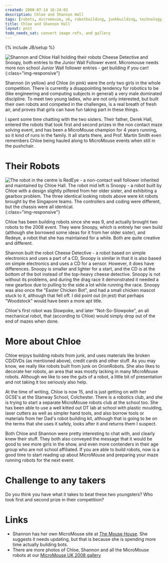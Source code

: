 ```yaml
---
created: 2008-07-14 16:24:03
description: Chloe and Shannon Hall
tags: [robots, micromouse, uk, robotbuilding, junkbuilding, technology, gadgets, events]
title: Chloe and Shannon Hall
layout: post
todo_needs_sat: convert image refs, and gallery
---
```

{% include JB/setup %}

![Shannon and Chloe Hall holding their robots Cheese Detective and Snoopy, both entries to the Junior Wall Follower event. Micromouse needs more non school Junior Wall follower entries - get building if you can!](//orionrobots.co.uk/image547){:class="img-responsive"}

Shannon (in yellow) and Chloe (in pink) were the only two girls in the whole competition. There is currently a disappointing tendency for robotics to be (like engineering and computing subjects in general) a very male dominated discipline. To meet two young ladies, who are not only interested, but built their own robots and competed in the challenges, is a real breath of fresh air, and proves that girls can have fun taking part in these things.

I spent some time chatting with the two sisters. Their father, Derek Hall, entered the robots that took first and second prizes in the non contact maze solving event, and has been a MicroMouse champion for 4 years running, so it kind of runs in the family. It all starts there, and Prof. Martin Smith even remembers Chloe being hauled along to MicroMouse events when still in the pushchair.

# Their Robots

![The robot in the centre is RedEye - a non-contact wall follower inherited and maintained by Chloe Hall. The robot mid left is Snoopy - a robot built by Chloe with a design slightly pilfered from her older sister, and exhibiting a gearbox problem. The three identical looking robots above were kit robots brought by the Singapore teams. The controllers and coding were different, but the chassis were all identical.](//orionrobots.co.uk/image542){:class="img-responsive"}

Chloe has been building robots since she was 9, and actually brought two robots to the 2008 event. They were Snoopy, which is entirely her own build (although she borrowed some ideas for it from her older sister), and Redeye, a robot that she has maintained for a while. Both are quite creative and different.

Shannon built the robot Cheese Detective - a robot based on simple electronics and uses a part of a CD, Snoopy is similar in that it is also based on simple electronics and uses a CD for a sensor. However, it does have differences. Snoopy is smaller and lighter for a start, and the CD is at the bottom of the bot instead of the top-heavy cheese detective. Snoopy is not without its problems, and during the drag race it demonstrated it needed a new gearbox due to pulling to the side a lot while running the race. Snoopy was also once the "Easter Chicken Bot", and had a small chicken mascot stuck to it, although that fell off. I did point out (in jest) that perhaps "Woodstock" would have been a more apt title.

Chloe's first robot was Slowpoke, and later "Not-So-Slowpoke", an all mechanical robot, that (according to Chloe) would simply drop out of the end of mazes when done.

# More about Chloe

Chloe enjoys building robots from junk, and uses materials like broken CD/DVDs (as mentioned above), credit cards and other stuff. As you may know, we really like robots built from junk on OrionRobots. She also likes to decorate her robots, an area that was mostly lacking in many MicroMouse robots. Although we like to see the guts of a robot, a little bit of presentation and not taking it too seriously also help.

At the time of writing, Chloe is now 15, and is just getting on with her GCSE's at the Stanway School, Colchester. There is a robotics club, and she is trying to start a separate MicroMouse robots club at the school too. She has been able to use a well kitted out DT lab at school with plastic moulding, laser cutters as well as simpler hand tools, and also borrow tools or materials from her Dad's robot building kit, although that is going to be on the terms that she uses it safely, looks after it and returns them I suspect.

Both Chloe and Shannon were pretty interesting to chat with, and clearly knew their stuff. They both also conveyed the message that it would be good to see more girls in the show, and even more contenders in their age group who are not school affiliated. If you are able to build robots, now is a good time to start reading up about MicroMouse and preparing your maze running robots for the next event.

# Challenge to any takers

Do you think you have what it takes to beat these two youngsters? Who took first and second prize in their competition?

# Links


* Shannon has her own MicroMouse site at [The Mouse House](http://www.micromouse.me.uk). She suggests it needs updating, but that is because she is spending more time actually building bots.
* There are more photos of Chloe, Shannon and all the MicroMouse robots at our <a href="/galleries/gallery-25-micromouse-2008">MicroMouse UK 2008 gallery</a>
